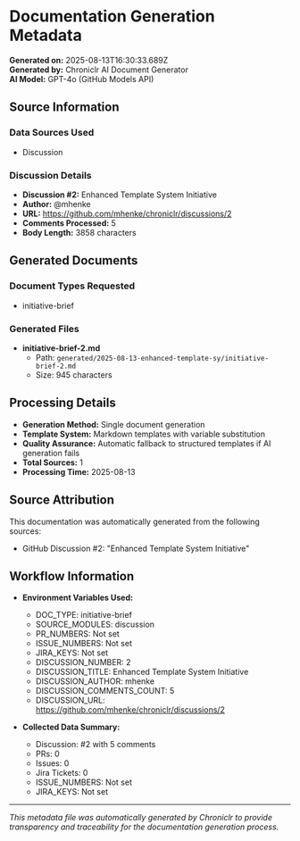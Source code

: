 # Documentation Generation Metadata

**Generated on:** 2025-08-13T16:30:33.689Z  
**Generated by:** Chroniclr AI Document Generator  
**AI Model:** GPT-4o (GitHub Models API)  

## Source Information

### Data Sources Used
- Discussion

### Discussion Details
- **Discussion #2:** Enhanced Template System Initiative
- **Author:** @mhenke
- **URL:** https://github.com/mhenke/chroniclr/discussions/2
- **Comments Processed:** 5
- **Body Length:** 3858 characters








## Generated Documents

### Document Types Requested
- initiative-brief

### Generated Files
- **initiative-brief-2.md**
  - Path: `generated/2025-08-13-enhanced-template-sy/initiative-brief-2.md`
  - Size: 945 characters

## Processing Details

- **Generation Method:** Single document generation
- **Template System:** Markdown templates with variable substitution
- **Quality Assurance:** Automatic fallback to structured templates if AI generation fails
- **Total Sources:** 1
- **Processing Time:** 2025-08-13

## Source Attribution

This documentation was automatically generated from the following sources:

- GitHub Discussion #2: "Enhanced Template System Initiative"




## Workflow Information

- **Environment Variables Used:**
  - DOC_TYPE: initiative-brief
  - SOURCE_MODULES: discussion
  - PR_NUMBERS: Not set
  - ISSUE_NUMBERS: Not set
  - JIRA_KEYS: Not set
  - DISCUSSION_NUMBER: 2
  - DISCUSSION_TITLE: Enhanced Template System Initiative
  - DISCUSSION_AUTHOR: mhenke
  - DISCUSSION_COMMENTS_COUNT: 5
  - DISCUSSION_URL: https://github.com/mhenke/chroniclr/discussions/2

- **Collected Data Summary:**
  - Discussion: #2 with 5 comments
  - PRs: 0
  - Issues: 0
  - Jira Tickets: 0
  - ISSUE_NUMBERS: Not set
  - JIRA_KEYS: Not set

---

*This metadata file was automatically generated by Chroniclr to provide transparency and traceability for the documentation generation process.*
